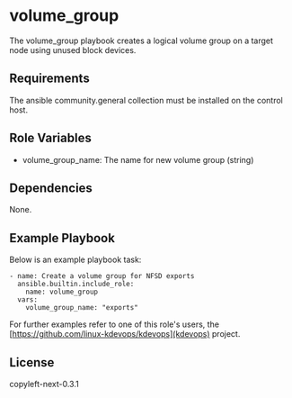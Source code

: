 volume_group
============

The volume_group playbook creates a logical volume group
on a target node using unused block devices.

Requirements
------------

The ansible community.general collection must be installed on the
control host.

Role Variables
--------------

  * volume_group_name: The name for new volume group (string)

Dependencies
------------

None.

Example Playbook
----------------

Below is an example playbook task:

```
- name: Create a volume group for NFSD exports
  ansible.builtin.include_role:
    name: volume_group
  vars:
    volume_group_name: "exports"
```

For further examples refer to one of this role's users, the
[https://github.com/linux-kdevops/kdevops](kdevops) project.

License
-------

copyleft-next-0.3.1
